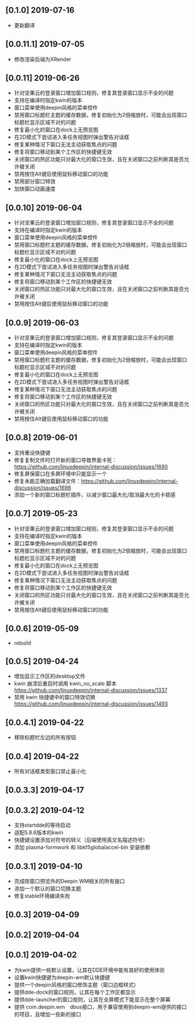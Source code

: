 ## [0.1.0] 2019-07-16

*  更新翻译

## [0.0.11.1] 2019-07-05

*  修改渲染后端为XRender

## [0.0.11] 2019-06-26

*  针对坚果云的登录窗口增加窗口规则，修复其登录窗口显示不全的问题
*  支持在编译时指定kwin的版本
*  窗口菜单使用deepin风格的菜单控件
*  禁用窗口标题栏主题的缓存数据，修复初始化为2倍缩放时，可能会出现窗口标题栏显示区域不对的问题
*  修复最小化的窗口在dock上无预览图
*  在2D模式下尝试进入多任务视图时弹出警告对话框
*  修复某种情况下窗口无法主动获取焦点的问题
*  修复将窗口移动到某个工作区的快捷键无效
*  关闭窗口的热区功能只对最大化的窗口生效，且在关闭窗口之前判断其是否允许被关闭
*  禁用按住Alt键后使用鼠标移动窗口的功能
*  禁用部分窗口特效
*  加快窗口动画速度

## [0.0.10] 2019-06-04

*  针对坚果云的登录窗口增加窗口规则，修复其登录窗口显示不全的问题
*  支持在编译时指定kwin的版本
*  窗口菜单使用deepin风格的菜单控件
*  禁用窗口标题栏主题的缓存数据，修复初始化为2倍缩放时，可能会出现窗口标题栏显示区域不对的问题
*  修复最小化的窗口在dock上无预览图
*  在2D模式下尝试进入多任务视图时弹出警告对话框
*  修复某种情况下窗口无法主动获取焦点的问题
*  修复将窗口移动到某个工作区的快捷键无效
*  关闭窗口的热区功能只对最大化的窗口生效，且在关闭窗口之前判断其是否允许被关闭
*  禁用按住Alt键后使用鼠标移动窗口的功能

## [0.0.9] 2019-06-03

*  针对坚果云的登录窗口增加窗口规则，修复其登录窗口显示不全的问题
*  支持在编译时指定kwin的版本
*  窗口菜单使用deepin风格的菜单控件
*  禁用窗口标题栏主题的缓存数据，修复初始化为2倍缩放时，可能会出现窗口标题栏显示区域不对的问题
*  修复最小化的窗口在dock上无预览图
*  在2D模式下尝试进入多任务视图时弹出警告对话框
*  修复某种情况下窗口无法主动获取焦点的问题
*  修复将窗口移动到某个工作区的快捷键无效
*  关闭窗口的热区功能只对最大化的窗口生效，且在关闭窗口之前判断其是否允许被关闭
*  禁用按住Alt键后使用鼠标移动窗口的功能

## [0.0.8] 2019-06-01

*  支持重设快捷键
*  修复复制文件时打开新的窗口导致界面卡死：https://github.com/linuxdeepin/internal-discussion/issues/1690
*  修复屏保窗口在多屏环境中只能显示一个
*  修复未能正确加载翻译文件：https://github.com/linuxdeepin/internal-discussion/issues/1698
*  添加一个新的窗口标题栏插件，以减少窗口最大化/取消最大化的卡顿感

## [0.0.7] 2019-05-23

*  针对坚果云的登录窗口增加窗口规则，修复其登录窗口显示不全的问题
*  支持在编译时指定kwin的版本
*  窗口菜单使用deepin风格的菜单控件
*  禁用窗口标题栏主题的缓存数据，修复初始化为2倍缩放时，可能会出现窗口标题栏显示区域不对的问题
*  修复最小化的窗口在dock上无预览图
*  在2D模式下尝试进入多任务视图时弹出警告对话框
*  修复某种情况下窗口无法主动获取焦点的问题
*  修复将窗口移动到某个工作区的快捷键无效
*  关闭窗口的热区功能只对最大化的窗口生效，且在关闭窗口之前判断其是否允许被关闭
*  禁用按住Alt键后使用鼠标移动窗口的功能

## [0.0.6] 2019-05-09

*  rebuild

## [0.0.5] 2019-04-24

*  增加显示工作区的desktop文件
*  kwin 崩溃后重启时调用 kwin_no_scale 脚本 https://github.com/linuxdeepin/internal-discussion/issues/1337
*  禁用 kwin 快捷键中的窗口特效切换 https://github.com/linuxdeepin/internal-discussion/issues/1493

## [0.0.4.1] 2019-04-22

*  移除标题栏左边的所有按钮

## [0.0.4] 2019-04-22

*  所有对话框类型窗口禁止最小化

## [0.0.3.3] 2019-04-17


## [0.0.3.2] 2019-04-12

*  支持startdde的等待启动
*  适配5.8.6版本的kwin
*  快捷键设置添加对符号的转义（后端使用英文名描述符号）
*  添加 plasma-formwork 和  libkf5globalaccel-bin 安装依赖

## [0.0.3.1] 2019-04-10

*  完成除窗口预览外的Deepin WM相关的所有接口
*  添加一个默认的窗口切换主题
*  修复stable环境编译失败

## [0.0.3] 2019-04-09


## [0.0.2] 2019-04-04


## [0.0.1] 2019-04-02

*  为kwin提供一些默认设置，让其在DDE环境中能有良好的使用体验
*  设置kwin快捷键为deepin-wm默认快捷键
*  提供一个deepin风格的窗口修饰主题（窗口边框样式）
*  提供dde-dock的窗口规则，让其在每个工作区都显示
*  提供dde-launcher的窗口规则，让其在全屏模式下能显示在整个屏幕
*  提供 com.deepin.wm　dbus接口，用于兼容使用到deepin-wm提供的接口的项目，且增加一些新的接口

